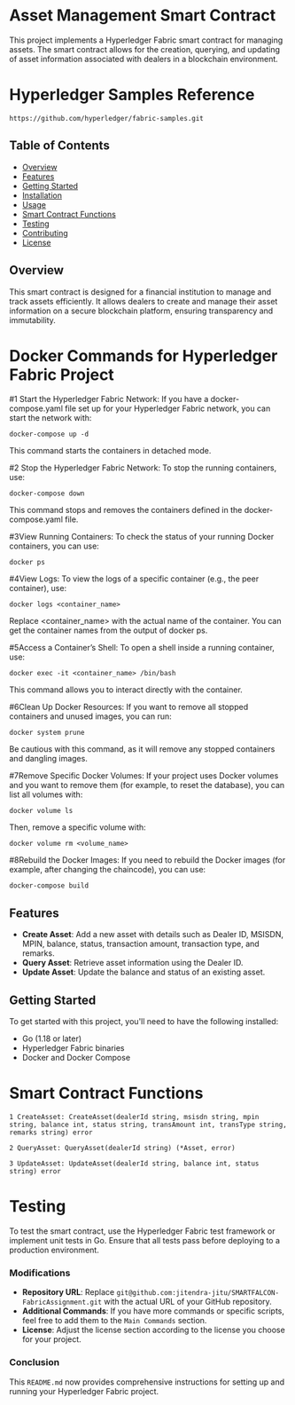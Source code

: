 # Asset Management Smart Contract

This project implements a Hyperledger Fabric smart contract for managing assets. The smart contract allows for the creation, querying, and updating of asset information associated with dealers in a blockchain environment. 


# Hyperledger Samples Reference
```
https://github.com/hyperledger/fabric-samples.git
```

## Table of Contents

- [Overview](#overview)
- [Features](#features)
- [Getting Started](#getting-started)
- [Installation](#installation)
- [Usage](#usage)
- [Smart Contract Functions](#smart-contract-functions)
- [Testing](#testing)
- [Contributing](#contributing)
- [License](#license)

## Overview

This smart contract is designed for a financial institution to manage and track assets efficiently. It allows dealers to create and manage their asset information on a secure blockchain platform, ensuring transparency and immutability.


# Docker Commands for Hyperledger Fabric Project

#1 Start the Hyperledger Fabric Network: If you have a docker-compose.yaml file set up for your Hyperledger Fabric network, you can start the network with:

```
docker-compose up -d
```
This command starts the containers in detached mode.


#2 Stop the Hyperledger Fabric Network: To stop the running containers, use:
```
docker-compose down
````


This command stops and removes the containers defined in the docker-compose.yaml file.

#3View Running Containers: To check the status of your running Docker containers, you can use:
```
docker ps
```
#4View Logs: To view the logs of a specific container (e.g., the peer container), use:

```
docker logs <container_name>
```
Replace <container_name> with the actual name of the container. You can get the container names from the output of docker ps.

#5Access a Container’s Shell: To open a shell inside a running container, use:
```
docker exec -it <container_name> /bin/bash
```
This command allows you to interact directly with the container.

#6Clean Up Docker Resources: If you want to remove all stopped containers and unused images, you can run:

```
docker system prune
```
Be cautious with this command, as it will remove any stopped containers and dangling images.

#7Remove Specific Docker Volumes: If your project uses Docker volumes and you want to remove them (for example, to reset the database), you can list all volumes with:

```
docker volume ls
```
Then, remove a specific volume with:

```
docker volume rm <volume_name>
```

#8Rebuild the Docker Images: If you need to rebuild the Docker images (for example, after changing the chaincode), you can use:

```
docker-compose build
```

## Features

- **Create Asset**: Add a new asset with details such as Dealer ID, MSISDN, MPIN, balance, status, transaction amount, transaction type, and remarks.
- **Query Asset**: Retrieve asset information using the Dealer ID.
- **Update Asset**: Update the balance and status of an existing asset.

## Getting Started

To get started with this project, you'll need to have the following installed:

- Go (1.18 or later)
- Hyperledger Fabric binaries
- Docker and Docker Compose


# Smart Contract Functions

```
1 CreateAsset: CreateAsset(dealerId string, msisdn string, mpin string, balance int, status string, transAmount int, transType string, remarks string) error

2 QueryAsset: QueryAsset(dealerId string) (*Asset, error)

3 UpdateAsset: UpdateAsset(dealerId string, balance int, status string) error
```
# Testing

To test the smart contract, use the Hyperledger Fabric test framework or implement unit tests in Go. Ensure that all tests pass before deploying to a production environment.


### Modifications

- **Repository URL**: Replace `git@github.com:jitendra-jitu/SMARTFALCON-FabricAssignment.git` with the actual URL of your GitHub repository.
- **Additional Commands**: If you have more commands or specific scripts, feel free to add them to the `Main Commands` section.
- **License**: Adjust the license section according to the license you choose for your project.

### Conclusion

This `README.md` now provides comprehensive instructions for setting up and running your Hyperledger Fabric project. 
